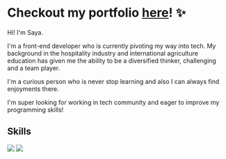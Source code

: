 # Checkout my portfolio [here](https://sayafolio.web.app/)! ✨

Hi! I'm Saya.

I'm a front-end developer who is currently pivoting my way into tech. My background in the hospitality industry and international agriculture education has given me the ability to be a diversified thinker, challenging and a team player. 

I'm a curious person who is never stop learning and also I can always find enjoyments there. 

I'm super looking for working in tech community and eager to improve my programming skills!


## Skills

![](https://img.shields.io/badge/<Lang>-<TypeScript>-informational?style=flat&logo=data:image/svg%2bxml;base64,<BASE64_DATA>)
![](https://img.shields.io/badge/<Lang>-<JavaScript>-informational?style=flat&logo=data:image/svg%2bxml;base64,<BASE64_DATA>)
